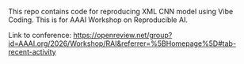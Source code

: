 This repo contains code for reproducing XML CNN model using Vibe Coding. This is for AAAI Workshop on Reproducible AI. 

Link to conference: https://openreview.net/group?id=AAAI.org/2026/Workshop/RAI&referrer=%5BHomepage%5D#tab-recent-activity

